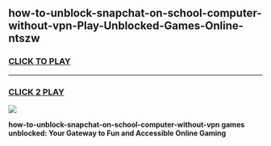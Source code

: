 
## how-to-unblock-snapchat-on-school-computer-without-vpn-Play-Unblocked-Games-Online-ntszw
<h3>
<a href="https://premium76.site?title=how-to-unblock-snapchat-on-school-computer-without-vpn&ref=25A">CLICK TO PLAY</a></h3>
<hr>

<h3>
<a href="https://premium76.site?title=how-to-unblock-snapchat-on-school-computer-without-vpn&ref=25A">CLICK 2 PLAY</a>
  
</h3>

<a href="https://premium76.site?title=how-to-unblock-snapchat-on-school-computer-without-vpn&ref=25A"><img src="https://clearcache.store/games.png"></a>


**how-to-unblock-snapchat-on-school-computer-without-vpn games unblocked: Your Gateway to Fun and Accessible Online Gaming**
